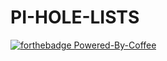 # PI-HOLE-LISTS
[![forthebadge Powered-By-Coffee](https://forthebadge.com/images/badges/powered-by-coffee.svg)](https://www.faeeth.fr/)
